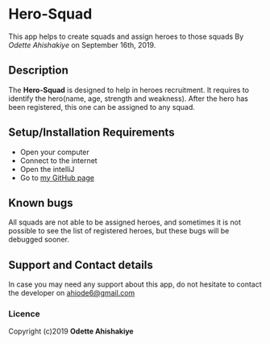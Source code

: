 # Hero-Squad
This app helps to create squads and assign heroes to those squads
By *Odette Ahishakiye* on September 16th, 2019.

## Description
The **Hero-Squad** is designed to help in heroes recruitment. It requires to identify the hero(name, age, strength and weakness). After the hero has been registered, this one can be assigned to any squad.

## Setup/Installation Requirements
* Open your computer
* Connect to the internet
* Open the intelliJ
* Go to [my GitHub page](https://github.com/ahiodette/Hero-Squad)

## Known bugs
All squads are not able to be assigned heroes, and sometimes it is not possible to see the list of registered heroes, but these bugs will be debugged sooner.

## Support and Contact details
In case you may need any support about this app, do not hesitate to contact the developer on ahiode6@gmail.com

### Licence
Copyright (c)2019 **Odette Ahishakiye**
